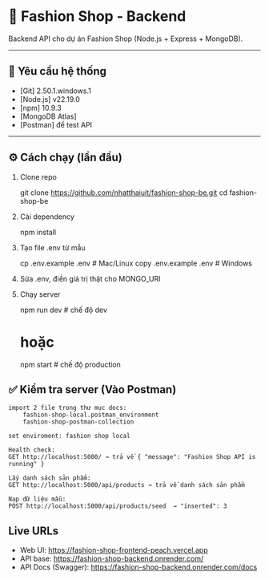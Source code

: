 # 🛒 Fashion Shop - Backend

Backend API cho dự án Fashion Shop (Node.js + Express + MongoDB).

---

## 🚀 Yêu cầu hệ thống

- [Git] 2.50.1.windows.1
- [Node.js] v22.19.0
- [npm] 10.9.3
- [MongoDB Atlas] 
- [Postman] để test API

---

## ⚙️ Cách chạy (lần đầu)

1. Clone repo  
   
   git clone https://github.com/nhatthaiuit/fashion-shop-be.git
   cd fashion-shop-be

2. Cài dependency

    npm install

3. Tạo file .env từ mẫu

    cp .env.example .env   # Mac/Linux
    copy .env.example .env # Windows

4. Sửa .env, điền giá trị thật cho MONGO_URI

5. Chạy server

    npm run dev   # chế độ dev
    # hoặc
    npm start     # chế độ production


## ✅ Kiểm tra server (Vào Postman)
 
    import 2 file trong thư mục docs: 
        fashion-shop-local.postman_environment
        fashion-shop-postman-collection
    
    set enviroment: fashion shop local

    Health check:
    GET http://localhost:5000/ → trả về { "message": "Fashion Shop API is running" }

    Lấy danh sách sản phẩm:
    GET http://localhost:5000/api/products → trả về danh sách sản phẩm

    Nạp dữ liệu mẫu:
    POST http://localhost:5000/api/products/seed  → "inserted": 3

## Live URLs
- Web UI: https://fashion-shop-frontend-peach.vercel.app
- API base: https://fashion-shop-backend.onrender.com/
- API Docs (Swagger): https://fashion-shop-backend.onrender.com/docs
